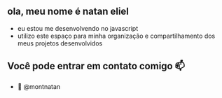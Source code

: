 ## ola, meu nome é natan eliel

-  eu estou me desenvolvendo no javascript
- utilizo este espaço para minha organização e compartilhamento dos meus projetos desenvolvidos
## Você pode entrar em contato comigo 📫

- 💬 @montnatan
